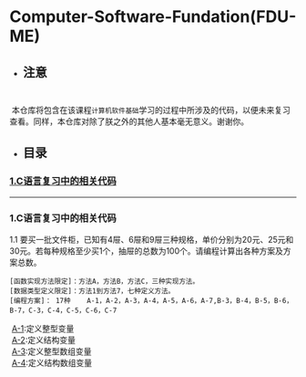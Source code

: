 # Computer-Software-Fundation(FDU-ME)
* ## 注意<br>  
  本仓库将包含在该课程`计算机软件基础`学习的过程中所涉及的代码，以便未来复习查看。同样，本仓库对除了朕之外的其他人基本毫无意义。谢谢你。
<br>
* ## 目录<br>
### [1.C语言复习中的相关代码]()

____________________________________________________________________________________________________

### 1.C语言复习中的相关代码
1.1 要买一批文件柜，已知有4屉、6屉和9屉三种规格，单价分别为20元、25元和30元。若每种规格至少买1个，抽屉的总数为100个。请编程计算出各种方案及方案总数。
    
    [函数实现方法限定]：方法A，方法B，方法C，三种实现方法。  
    [数据类型定义限定]：方法1到方法7，七种定义方法。  
    [编程方案]： 17种    A-1，A-2，A-3，A-4，A-5，A-6，A-7,B-3，B-4，B-5，B-6，B-7，C-3，C-4，C-5，C-6，C-7 
  [A-1](https://github.com/Ideasay/Computer-Software-Fundation/blob/master/1.cpp):定义整型变量<br>
  [A-2](https://github.com/Ideasay/Computer-Software-Fundation/blob/master/2.cpp):定义结构变量<br>
  [A-3](https://github.com/Ideasay/Computer-Software-Fundation/blob/master/3.cpp):定义整型数组变量<br>
  [A-4](https://github.com/Ideasay/Computer-Software-Fundation/blob/master/4.cpp):定义结构数组变量<br>

